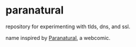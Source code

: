 # paranatural

repository for experimenting with tlds, dns, and ssl.

name inspired by [Paranatural](https://www.paranatural.net), a webcomic.
